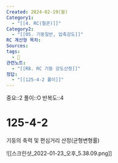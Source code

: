 ```yaml
---
Created: 2024-02-19(월)
Category1:
  - "[[4. RC(철콘)]]"
Category2:
  - "[[05. 기둥일반, 압축강도]]"
RC 계산형 목차: 
Sources: 
tags:
  - 🧮
관련노트:
  - "[[R8. RC 기둥 강도산정]]"
정답:
  - "[[125-4-2 풀이]]"
---
```

중요::2
풀이::O
반복도::4
#  125-4-2


기둥의 축력 및 편심거리 산정(균형변형률)

![[스크린샷_2022-01-23_오후_5.38.09.png]]